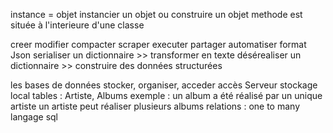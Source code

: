 instance = objet
instancier un objet ou construire un objet
methode est située à l'interieure d'une classe


creer 
modifier
compacter
scraper
executer
partager
automatiser
format Json
serialiser un dictionnaire >> transformer en texte
désérealiser un dictionnaire >> construire des données structurées


les bases de données
stocker, 
organiser,
acceder
accès
Serveur
stockage local
tables : Artiste, Albums
exemple : un album a été réalisé par un unique artiste
un artiste peut réaliser plusieurs albums
relations : one to many
langage sql


